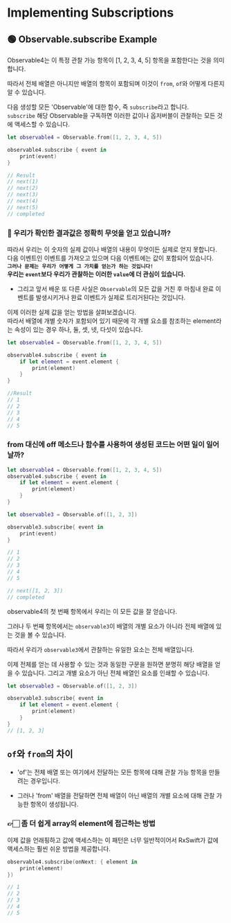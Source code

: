 # Implementing Subscriptions

## 🟢 Observable.subscribe Example
Observable4는 이 특정 관찰 가능 항목이 [1, 2, 3, 4, 5] 항목을 포함한다는 것을 의미합니다.   

따라서 전체 배열은 아니지만 배열의 항목이 포함되며 이것이 `from`, `of`와 어떻게 다른지 알 수 있습니다.   

다음 생성할 모든 'Observable'에 대한 함수, 즉 `subscribe`라고 합니다.   
`subscribe` 해당 Observable을 구독하면 이러한 값이나 옵저버블이 관찰하는 모든 것에 액세스할 수 있습니다.   

```Swift
let observable4 = Observable.from([1, 2, 3, 4, 5])

observable4.subscribe { event in
    print(event)
}

// Result
// next(1)
// next(2)
// next(3)
// next(4)
// next(5)
// completed
```
### 🤔 우리가 확인한 결과값은 정확히 무엇을 얻고 있습니까?   
따라서 우리는 이 숫자의 실제 값이나 배열의 내용이 무엇이든 실제로 얻지 못합니다.   
다음 이벤트인 이벤트를 가져오고 있으며 다음 이벤트에는 값이 포함되어 있습니다.   
**`그러나 문제는 우리가 어떻게 그 가치를 얻는가 하는 것입니다!`**   
**우리는 `event`보다 우리가 관찰하는 이러한 `value`에 더 관심이 있습니다.**   

- 그리고 앞서 배운 또 다른 사실은 `Observable`의 모든 값을 거친 후 마침내 완료 이벤트를 발생시키거나 완료 이벤트가 실제로 트리거된다는 것입니다.   

이제 이러한 실제 값을 얻는 방법을 살펴보겠습니다.   
따라서 배열에 개별 숫자가 포함되어 있기 때문에 각 개별 요소를 참조하는 element라는 속성이 있는 경우 하나, 둘, 셋, 넷, 다섯이 있습니다.   

```Swift
let observable4 = Observable.from([1, 2, 3, 4, 5])

observable4.subscribe { event in
    if let element = event.element {
        print(element)
    }
}

//Result
// 1
// 2
// 3
// 4
// 5

```

### from 대신에 off 메소드나 함수를 사용하여 생성된 코드는 어떤 일이 일어날까?
```Swift
let observable4 = Observable.from([1, 2, 3, 4, 5])
observable4.subscribe { event in
    if let element = event.element {
        print(element)
    }
}

let observable3 = Observable.of([1, 2, 3])

observable3.subscribe{ event in
    print(event)
}

// 1
// 2
// 3
// 4
// 5

// next([1, 2, 3])
// completed
```

observable4의 첫 번째 항목에서 우리는 이 모든 값을 잘 얻습니다.   

그러나 두 번째 항목에서는 `observable3`이 배열의 개별 요소가 아니라 전체 배열에 있는 것을 볼 수 있습니다.   

따라서 우리가 `observable3`에서 관찰하는 유일한 요소는 전체 배열입니다.   

이제 전체를 얻는 데 사용할 수 있는 것과 동일한 구문을 원하면 분명히 해당 배열을 얻을 수 있습니다. 그리고 개별 요소가 아닌 전체 배열인 요소를 인쇄할 수 있습니다.
```Swift
let observable3 = Observable.of([1, 2, 3])

observable3.subscribe{ event in
    if let element = event.element {
        print(element)
    }
}
// [1, 2, 3]
```
## `of`와 `from`의 차이
- 'of'는 전체 배열 또는 여기에서 전달하는 모든 항목에 대해 관찰 가능 항목을 만들려는 경우입니다.

- 그러나 'from' 배열을 전달하면 전체 배열이 아닌 배열의 개별 요소에 대해 관찰 가능한 항목이 생성됩니다.

### 👉🏻 좀 더 쉽게 array의 element에 접근하는 방법
이제 값을 언래핑하고 값에 액세스하는 이 패턴은 너무 일반적이어서 RxSwift가 값에 액세스하는 훨씬 쉬운 방법을 제공합니다.
```Swift
observable4.subscribe(onNext: { element in
    print(element)
})

// 1
// 2
// 3
// 4
// 5
```
